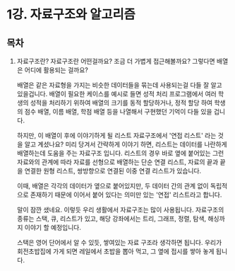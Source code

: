 # 1강. 자료구조와 알고리즘
## 목차

1. 자료구조란?
   자료구조란 어떤걸까요?
   조금 더 가볍게 접근해볼까요? 그렇다면 배열은 어디에 활용되는 걸까요?

   배열은 같은 자료형을 가지는 비슷한 데이터들을 묶는데 사용되는걸 다들 잘 알고 있을겁니다.
   배열이 필요한 케이스를 예시로 들면 성적 처리 프로그램에서 여러 학생의 성적을 처리하기 위하여
   배열의 크기를 동적 할당하거나, 정적 할당 하여 학생의 점수 배열, 이름 배열, 학점 배열 등을 나열해서
   구현했던 기억이 다들 있을 겁니다.

   하지만, 이 배열이 후에 이야기하게 될 리스트 자료구조에서 '연접 리스트' 라는 것을 알고 계셨나요?
   미리 당겨서 간략하게 이야기 하면, 리스트는 데이터를 나란하게 배열하는데 도움을 주는 자료구조 입니다.
   리스트의 경우 바로 옆에 붙어있는 그런 자료와의 관계에 따라 자료를 선형으로 배열하는 단순 연결 리스트,
   자료의 끝과 끝을 연결한 원형 리스트, 쌍방향으로 연결된 이중 연결 리스트가 있습니다.

   이때, 배열은 각각의 데이터가 옆으로 붙어있지만, 두 데이터 간의 관계 없이 독립적으로 존재하기 때문에
   이어서 붙어 있다는 의미만 있는 '연접' 리스트라고 합니다.

   말이 잠깐 샜네요. 이렇듯 우리 생활에서 자료구조는 많이 사용됩니다.
   자료구조의 종류는 스택, 큐, 리스트가 있고, 해당 강좌에서는 트리, 그래프, 정렬, 탐색, 해싱까지 이야기 할 예정입니다.

   스택은 영어 단어에서 알 수 있듯, 쌓여있는 자료 구조라 생각하면 됩니다.
   우리가 회전초밥집에 가게 되면 레일에서 초밥을 뽑아 먹고, 그 옆에 접시를 쌓아 놓게 됩니다.
   

